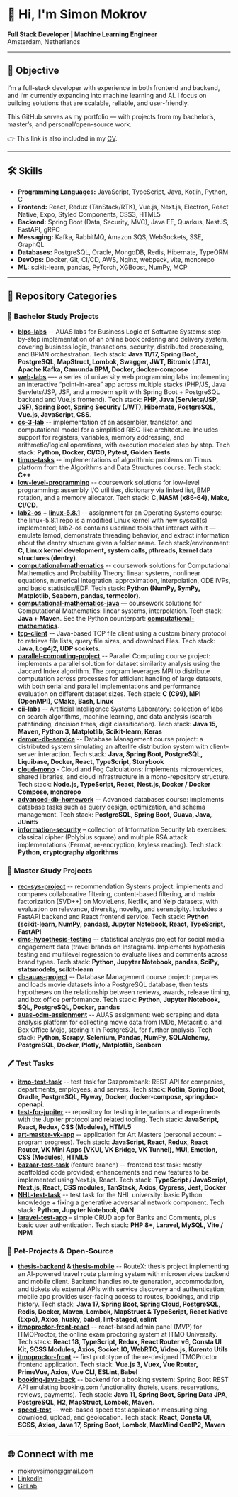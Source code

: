 # 👋 Hi, I'm Simon Mokrov  

**Full Stack Developer | Machine Learning Engineer**  
Amsterdam, Netherlands  

---

## 🎯 Objective  
I’m a full-stack developer with experience in both frontend and backend, and I’m currently expanding into machine learning and AI. I focus on building solutions that are scalable, reliable, and user-friendly.

This GitHub serves as my portfolio — with projects from my bachelor’s, master’s, and personal/open-source work.

👉 This link is also included in my [CV](./CVs/Mokrov_Simon_Fullstack_CV.pdf).

---

## 🛠 Skills  
- **Programming Languages:** JavaScript, TypeScript, Java, Kotlin, Python, C
- **Frontend:** React, Redux (TanStack/RTK), Vue.js, Next.js, Electron, React Native, Expo, Styled Components, CSS3, HTML5
- **Backend:** Spring Boot (Data, Security, MVC), Java EE, Quarkus, NestJS, FastAPI, gRPC 
- **Messaging:** Kafka, RabbitMQ, Amazon SQS, WebSockets, SSE, GraphQL 
- **Databases:** PostgreSQL, Oracle, MongoDB, Redis, Hibernate, TypeORM
- **DevOps:** Docker, Git, CI/CD, AWS, Nginx, webpack, vite, monorepo
- **ML:** scikit-learn, pandas, PyTorch, XGBoost, NumPy, MCP

---

## 📂 Repository Categories  

### 📘 Bachelor Study Projects  
- **[blps-labs](https://github.com/semwett0301/blps-labs)** -- AUAS labs for Business Logic of Software Systems: step-by-step implementation of an online book ordering and delivery system, covering business logic, transactions, security, distributed processing, and BPMN orchestration. Tech stack: **Java 11/17, Spring Boot, PostgreSQL, MapStruct, Lombok, Swagger, JWT, Bitronix (JTA), Apache Kafka, Camunda BPM, Docker, docker-compose**
- **[web-labs](https://github.com/semwett0301/web-labs)** —- a series of university web programming labs implementing an interactive “point-in-area” app across multiple stacks (PHP/JS, Java Servlets/JSP, JSF, and a modern split with Spring Boot + PostgreSQL backend and Vue.js frontend). Tech stack: **PHP, Java (Servlets/JSP, JSF), Spring Boot, Spring Security (JWT), Hibernate, PostgreSQL, Vue.js, JavaScript, CSS**.
- **[cs-3-lab](https://github.com/semwett0301/cs-3-lab)** -- implementation of an assembler, translator, and computational model for a simplified RISC-like architecture. Includes support for registers, variables, memory addressing, and arithmetic/logical operations, with execution modeled step by step. Tech stack: **Python, Docker, CI/CD, Pytest, Golden Tests**
- **[timus-tasks](https://github.com/semwett0301/timus-tasks)** -- implementations of algorithmic problems on Timus platform from the Algorithms and Data Structures course. Tech stack: **C++**
- **[low-level-programming](https://github.com/semwett0301/low-level-programming)** -- coursework solutions for low-level programming: assembly I/O utilities, dictionary via linked list, BMP rotation, and a memory allocator. Tech stack: **C, NASM (x86-64), Make, CI/CD**.
- **[lab2-os](https://github.com/semwett0301/lab2-os)** + **[linux-5.8.1](https://github.com/semwett0301/linux-5.8.1)** -- assignment for an Operating Systems course: the linux-5.8.1 repo is a modified Linux kernel with new syscall(s) implemented; lab2-os contains userland tools that interact with it — emulate lsmod, demonstrate threading behavior, and extract information about the dentry structure given a folder name. Tech stack/environment: **C, Linux kernel development, system calls, pthreads, kernel data structures (dentry)**.
- **[computational-mathematics](https://github.com/semwett0301/computational-mathematics)** -- coursework solutions for Computational Mathematics and Probability Theory: linear systems, nonlinear equations, numerical integration, approximation, interpolation, ODE IVPs, and basic statistics/EDF. Tech stack: **Python (NumPy, SymPy, Matplotlib, Seaborn, pandas, termcolor)**.
- **[computational-mathematics-java](https://github.com/semwett0301/computational-mathematics-java)** — coursework solutions for Computational Mathematics: linear systems, interpolation. Tech stack: **Java + Maven**. See the Python counterpart: **[computational-mathematics](https://github.com/semwett0301/computational-mathematics)**.
- **[tcp-client](https://github.com/semwett0301/tcp-client)** -- Java-based TCP file client using a custom binary protocol to retrieve file lists, query file sizes, and download files. Tech stack: **Java, Log4j2, UDP sockets**.
- **[parallel-computing-project](https://github.com/semwett0301/parallel-computing-project)** -- Parallel Computing course project: implements a parallel solution for dataset similarity analysis using the Jaccard Index algorithm. The program leverages MPI to distribute computation across processes for efficient handling of large datasets, with both serial and parallel implementations and performance evaluation on different dataset sizes. Tech stack: **C (C99), MPI (OpenMPI), CMake, Bash, Linux**
- **[cii-labs](https://github.com/semwett0301/cii-labs)** -- Artificial Intelligence Systems Laboratory: collection of labs on search algorithms, machine learning, and data analysis (search pathfinding, decision trees, digit classification). Tech stack: **Java 15, Maven, Python 3, Matplotlib, Scikit-learn, Keras**
- **[demon-db-service](https://github.com/semwett0301/demon-db-service)** -- Database Management course project: a distributed system simulating an afterlife distribution system with client–server interaction. Tech stack: **Java, Spring Boot, PostgreSQL, Liquibase, Docker, React, TypeScript, Storybook**
- **[cloud-mono](https://github.com/semwett0301/cloud-mono)** - Cloud and Fog Calculations: implements microservices, shared libraries, and cloud infrastructure in a mono-repository structure. Tech stack: **Node.js, TypeScript, React, Nest.js, Docker / Docker Compose, monorepo**
- **[advanced-db-homework](https://github.com/semwett0301/advanced-db-homework)** -- Advanced databases course: implements database tasks such as query design, optimization, and schema management. Tech stack: **PostgreSQL, Spring Boot, Guava, Java, JUnit5**
- **[information-security](https://github.com/semwett0301/information-security)** – collection of Information Security lab exercises: classical cipher (Polybius square) and multiple RSA attack implementations (Fermat, re-encryption, keyless reading). Tech stack: **Python, cryptography algorithms**


### 📗 Master Study Projects  
- **[rec-sys-project](https://github.com/semwett0301/rec-sys-project)** -- recommendation Systems project: implements and compares collaborative filtering, content-based filtering, and matrix factorization (SVD++) on MovieLens, Netflix, and Yelp datasets, with evaluation on relevance, diversity, novelty, and serendipity. Includes a FastAPI backend and React frontend service. Tech stack: **Python (scikit-learn, NumPy, pandas), Jupyter Notebook, React, TypeScript, FastAPI**
- **[dms-hypothesis-testing](https://github.com/semwett0301/dms-hypothesis-testing)** -- statistical analysis project for social media engagement data (travel brands on Instagram). Implements hypothesis testing and multilevel regression to evaluate likes and comments across brand types. Tech stack: **Python, Jupyter Notebook, pandas, SciPy, statsmodels, scikit-learn**
- **[db-auas-project](https://github.com/semwett0301/db-auas-project)** -- Database Management course project: prepares and loads movie datasets into a PostgreSQL database, then tests hypotheses on the relationship between reviews, awards, release timing, and box office performance. Tech stack: **Python, Jupyter Notebook, SQL, PostgreSQL, Docker, pandas**
- **[auas-odm-assignment](https://github.com/semwett0301/auas-odm-assignment)** -- AUAS assignment: web scraping and data analysis platform for collecting movie data from IMDb, Metacritic, and Box Office Mojo, storing it in PostgreSQL for further analysis.
Tech stack: **Python, Scrapy, Selenium, Pandas, NumPy, SQLAlchemy, PostgreSQL, Docker, Plotly, Matplotlib, Seaborn**

### 🖊️ Test Tasks 
- **[itmo-test-task](https://github.com/semwett0301/itmo-test-task)** -- test task for Gazprombank: REST API for companies, departments, employees, and servers.
Tech stack: **Kotlin, Spring Boot, Gradle, PostgreSQL, Flyway, Docker, docker-compose, springdoc-openapi**.
- **[test-for-jupiter](https://github.com/semwett0301/test-for-jupiter)** -- repository for testing integrations and experiments with the Jupiter protocol and related tooling. Tech stack: **JavaScript, React, Redux, CSS (Modules), HTML5**
- **[art-master-vk-app](https://github.com/semwett0301/art-master-vk-app)** -- application for Art Masters (personal account + program progress). Tech stack: **JavaScript, React, Redux, React Router, VK Mini Apps (VKUI, VK Bridge, VK Tunnel), MUI, Emotion, CSS (Modules), HTML5**
- **[bazaar-test-task](https://github.com/semwett0301/bazaar-test-task)** (feature branch) -- frontend test task: mostly scaffolded code provided; enhancements and new features to be implemented using Next.js, React. Tech stack: **TypeScript / JavaScript, Next.js, React, CSS modules, TanStack, Axios, Cypress, Jest, Docker**
- **[NHL-test-task](https://github.com/semwett0301/NHL-test-task)** -- test task for the NHL university: basic Python knowledge + fixing a generative adversarial network component. Tech stack: **Python, Jupyter Notebook, GAN**
- **[laravel-test-app](https://github.com/semwett0301/laravel-test-app)** – simple CRUD app for Banks and Comments, plus basic user authentication. Tech stack: **PHP 8+, Laravel, MySQL, Vite / NPM**

### 🐾 Pet-Projects & Open-Source  
- **[thesis-backend](https://github.com/semwett0301/thesis-backend) & [thesis-mobile](https://github.com/semwett0301/thesis-mobile)** -- RouteX: thesis project implementing an AI-powered travel route planning system with microservices backend and mobile client. Backend handles route generation, accommodation, and tickets via external APIs with service discovery and authentication; mobile app provides user-facing access to routes, bookings, and trip history. Tech stack: **Java 17, Spring Boot, Spring Cloud, PostgreSQL, Redis, Docker, Maven, Lombok, MapStruct & TypeScript, React Native (Expo), Axios, husky, babel, lint-staged, eslint**
- **[itmoproctor-front-react](https://github.com/semwett0301/itmoproctor-front-react)** -- react-based admin panel (MVP) for ITMOProctor, the online exam proctoring system at ITMO University. Tech stack: **React 18, TypeScript, Redux, React Router v6, Consta UI Kit, SCSS Modules, Axios, Socket.IO, WebRTC, Video.js, Kurento Utils**
- **[itmoproctor-front](https://github.com/semwett0301/itmoproctor-front)** -- first prototype of the re-designed ITMOProctor frontend application. Tech stack: **Vue.js 3, Vuex, Vue Router, PrimeVue, Axios, Vue CLI, ESLint, Babel**
- **[booking-java-back](https://github.com/semwett0301/booking-java-back)** -- backend for a booking system: Spring Boot REST API emulating booking.com functionality (hotels, users, reservations, reviews, payments). Tech stack: **Java 11, Spring Boot, Spring Data JPA, PostgreSQL, H2, MapStruct, Lombok, Maven**.
- **[speed-test](https://github.com/semwett0301/speed-test)** -- web-based speed test application measuring ping, download, upload, and geolocation. Tech stack: **React, Consta UI, SCSS, Axios, Java 17, Spring Boot, Lombok, MaxMind GeoIP2, Maven**


---

## 🌐 Connect with me  
- mokrovsimon@gmail.com
- [LinkedIn](https://www.linkedin.com/in/sem-wett)  
- [GitLab](https://gitlab.com/semen.mokrov)  

